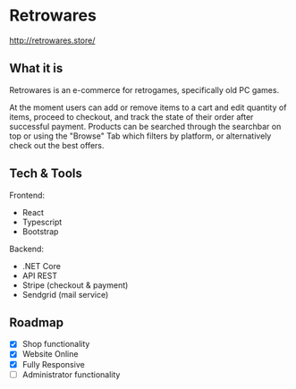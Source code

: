 # Retrowares

http://retrowares.store/

## What it is

Retrowares is an e-commerce for retrogames, specifically old PC games.

At the moment users can add or remove items to a cart and edit quantity of items, proceed to checkout, and track the state of their order after successful payment. Products can be searched through the searchbar on top or using the "Browse" Tab which filters by platform, or alternatively check out the best offers.

## Tech & Tools

Frontend:
- React
- Typescript
- Bootstrap

Backend:
- .NET Core
- API REST
- Stripe (checkout & payment)
- Sendgrid (mail service)

## Roadmap

- [x] Shop functionality
- [x] Website Online
- [x] Fully Responsive
- [ ] Administrator functionality

